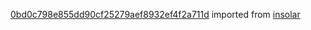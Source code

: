 [0bd0c798e855dd90cf25279aef8932ef4f2a711d](https://github.com/insolar/insolar/commit/0bd0c798e855dd90cf25279aef8932ef4f2a711d) imported from [insolar](https://github.com/insolar/insolar)
